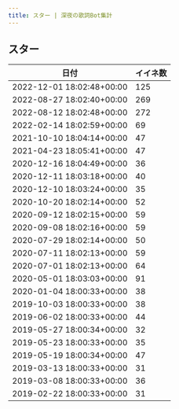 ```yaml
---
title: スター | 深夜の歌詞Bot集計
---
```

## スター

|日付|イイネ数|
|-|-|
|2022-12-01 18:02:48+00:00|125|
|2022-08-27 18:02:40+00:00|269|
|2022-08-12 18:02:48+00:00|272|
|2022-02-14 18:02:59+00:00|69|
|2021-10-10 18:04:14+00:00|47|
|2021-04-23 18:05:41+00:00|47|
|2020-12-16 18:04:49+00:00|36|
|2020-12-11 18:03:18+00:00|40|
|2020-12-10 18:03:24+00:00|35|
|2020-10-20 18:02:14+00:00|52|
|2020-09-12 18:02:15+00:00|59|
|2020-09-08 18:02:16+00:00|59|
|2020-07-29 18:02:14+00:00|50|
|2020-07-11 18:02:13+00:00|59|
|2020-07-01 18:02:13+00:00|64|
|2020-05-01 18:03:03+00:00|91|
|2020-01-04 18:00:33+00:00|38|
|2019-10-03 18:00:33+00:00|38|
|2019-06-02 18:00:33+00:00|44|
|2019-05-27 18:00:34+00:00|32|
|2019-05-23 18:00:33+00:00|35|
|2019-05-19 18:00:34+00:00|47|
|2019-03-13 18:00:33+00:00|31|
|2019-03-08 18:00:33+00:00|36|
|2019-02-22 18:00:33+00:00|31|
